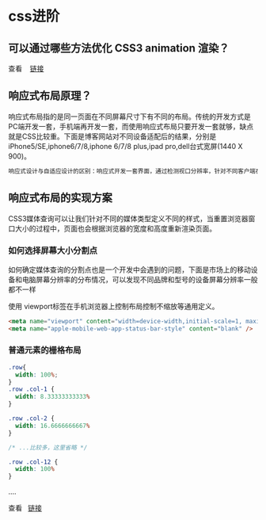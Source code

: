 # css进阶

## 可以通过哪些方法优化 CSS3 animation 渲染？

查看&nbsp;&nbsp;&nbsp;&nbsp;[链接](https://juejin.im/entry/5a77b461f265da4e8d42e280)

## 响应式布局原理？

响应式布局指的是同一页面在不同屏幕尺寸下有不同的布局。传统的开发方式是PC端开发一套，手机端再开发一套，而使用响应式布局只要开发一套就够，缺点就是CSS比较重。下面是博客网站对不同设备适配后的结果，分别是iPhone5/SE,iphone6/7/8,iphone 6/7/8 plus,ipad pro,dell台式宽屏(1440 X 900)。

```txt
响应式设计与自适应设计的区别：响应式开发一套界面，通过检测视口分辨率，针对不同客户端在客户端做代码处理，来展现不同的布局和内容；自适应需要开发多套界面，通过检测视口分辨率，来判断当前访问的设备是pc端、平板、手机，从而请求服务层，返回不同的页面。
```

## 响应式布局的实现方案

CSS3媒体查询可以让我们针对不同的媒体类型定义不同的样式，当重置浏览器窗口大小的过程中，页面也会根据浏览器的宽度和高度重新渲染页面。

### 如何选择屏幕大小分割点

如何确定媒体查询的分割点也是一个开发中会遇到的问题，下面是市场上的移动设备和电脑屏幕分辨率的分布情况，可以发现不同品牌和型号的设备屏幕分辨率一般都不一样

使用 viewport标签在手机浏览器上控制布局控制不缩放等通用定义。

```html
<meta name="viewport" content="width=device-width,initial-scale=1, maximum-scale=1" />
<meta name="apple-mobile-web-app-status-bar-style" content="blank" />
```
### 普通元素的栅格布局

```css
.row{
  width: 100%;
}
.row .col-1 {
  width: 8.33333333333%
}

.row .col-2 {
  width: 16.6666666667%
}

/* ...比较多，这里省略 */

.row .col-12 {
  width: 100%
}
```
....

查看&nbsp;&nbsp;&nbsp;[链接](https://juejin.im/post/5caaa230e51d452b672f9703)
